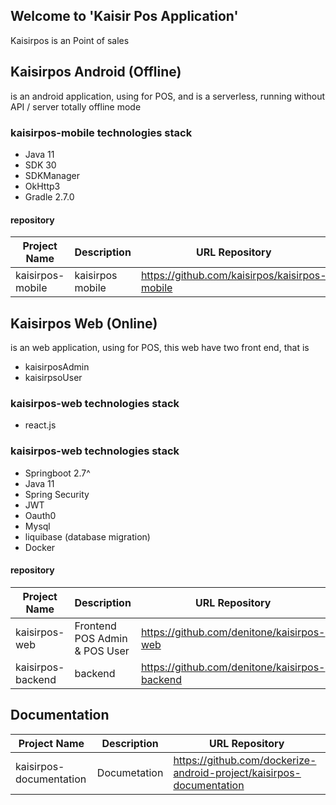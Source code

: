 ## Welcome to 'Kaisir Pos Application'
Kaisirpos is an Point of sales

## Kaisirpos Android (Offline)
is an android application, using for POS, and is a serverless, running without API / server totally offline mode

### kaisirpos-mobile technologies stack
- Java 11
- SDK 30
- SDKManager
- OkHttp3
- Gradle 2.7.0


#### repository
| Project Name     | Description  | URL Repository                                                          | 
|------------------|--------------|-------------------------------------------------------------------------|
| kaisirpos-mobile | kaisirpos mobile | https://github.com/kaisirpos/kaisirpos-mobile                                      |


## Kaisirpos Web (Online)
is an web application, using for POS, this web have two front end, that is
- kaisirposAdmin
- kaisirpsoUser


### kaisirpos-web technologies stack
- react.js


### kaisirpos-web technologies stack
- Springboot 2.7^
- Java 11
- Spring Security
- JWT 
- Oauth0
- Mysql
- liquibase (database migration)
- Docker


#### repository
| Project Name     | Description  | URL Repository                                                          | 
|------------------|--------------|-------------------------------------------------------------------------|
| kaisirpos-web | Frontend POS Admin & POS User  | https://github.com/denitone/kaisirpos-web                                        |
| kaisirpos-backend | backend  | https://github.com/denitone/kaisirpos-backend                                        |


## Documentation
| Project Name     | Description  | URL Repository                                                          | 
|------------------|--------------|-------------------------------------------------------------------------|
| kaisirpos-documentation | Documetation | https://github.com/dockerize-android-project/kaisirpos-documentation                                        |


